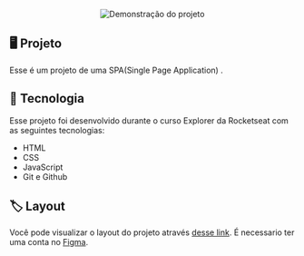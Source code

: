 <p align="center">
<img src="https://i.imgur.com/cMWMyoV.png" alt="Demonstração do projeto" widht="100%" />
</p>

## 🖥️ Projeto

Esse é um projeto de uma SPA(Single Page Application) .

## 🚀 Tecnologia

Esse projeto foi desenvolvido durante o curso Explorer da Rocketseat com as seguintes tecnologias:

- HTML
- CSS
- JavaScript
- Git e Github

## 🏷️ Layout
Você pode visualizar o layout do projeto através [desse link](https://www.figma.com/file/zqQyyPVhlhIfjvpHuidSJK/%5BDesafios-Explorer%5D-SPA-Universe-(Copy)?node-id=0%3A1&mode=dev). É necessario ter uma conta no [Figma](https://www.figma.com/).
